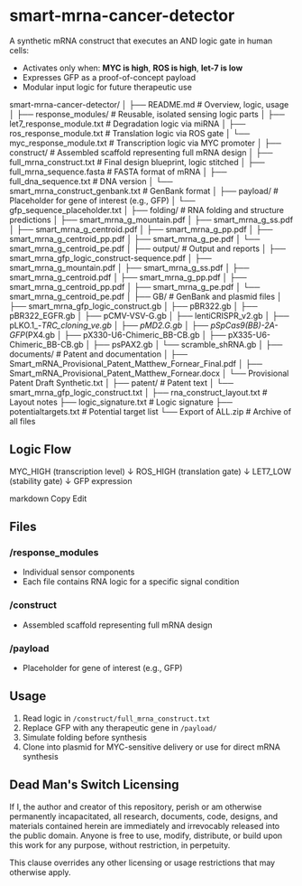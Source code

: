 # smart-mrna-cancer-detector

A synthetic mRNA construct that executes an AND logic gate in human cells:
- Activates only when: **MYC is high**, **ROS is high**, **let-7 is low**
- Expresses GFP as a proof-of-concept payload
- Modular input logic for future therapeutic use

smart-mrna-cancer-detector/
│
├── README.md                # Overview, logic, usage
│
├── response_modules/           # Reusable, isolated sensing logic parts
│   ├── let7_response_module.txt     # Degradation logic via miRNA
│   ├── ros_response_module.txt      # Translation logic via ROS gate
│   └── myc_response_module.txt      # Transcription logic via MYC promoter
│
├── construct/                 # Assembled scaffold representing full mRNA design
│   ├── full_mrna_construct.txt      # Final design blueprint, logic stitched
│   ├── full_mrna_sequence.fasta     # FASTA format of mRNA
│   ├── full_dna_sequence.txt        # DNA version
│   └── smart_mrna_construct_genbank.txt # GenBank format
│
├── payload/                   # Placeholder for gene of interest (e.g., GFP)
│   └── gfp_sequence_placeholder.txt
│
├── folding/                   # RNA folding and structure predictions
│   ├── smart_mrna_g_mountain.pdf
│   ├── smart_mrna_g_ss.pdf
│   ├── smart_mrna_g_centroid.pdf
│   ├── smart_mrna_g_pp.pdf
│   ├── smart_mrna_g_centroid_pp.pdf
│   ├── smart_mrna_g_pe.pdf
│   └── smart_mrna_g_centroid_pe.pdf
│
├── output/                    # Output and reports
│   ├── smart_mrna_gfp_logic_construct-sequence.pdf
│   ├── smart_mrna_g_mountain.pdf
│   ├── smart_mrna_g_ss.pdf
│   ├── smart_mrna_g_centroid.pdf
│   ├── smart_mrna_g_pp.pdf
│   ├── smart_mrna_g_centroid_pp.pdf
│   ├── smart_mrna_g_pe.pdf
│   └── smart_mrna_g_centroid_pe.pdf
│
├── GB/                        # GenBank and plasmid files
│   ├── smart_mrna_gfp_logic_construct.gb
│   ├── pBR322.gb
│   ├── pBR322_EGFR.gb
│   ├── pCMV-VSV-G.gb
│   ├── lentiCRISPR_v2.gb
│   ├── pLKO.1_-_TRC_cloning_ve.gb
│   ├── pMD2.G.gb
│   ├── pSpCas9(BB)-2A-GFP_(PX4.gb
│   ├── pX330-U6-Chimeric_BB-CB.gb
│   ├── pX335-U6-Chimeric_BB-CB.gb
│   ├── psPAX2.gb
│   └── scramble_shRNA.gb
│
├── documents/                 # Patent and documentation
│   ├── Smart_mRNA_Provisional_Patent_Matthew_Fornear_Final.pdf
│   ├── Smart_mRNA_Provisional_Patent_Matthew_Fornear.docx
│   └── Provisional Patent Draft Synthetic.txt
│
├── patent/                    # Patent text
│   └── smart_mrna_gfp_logic_construct.txt
│
├── rna_construct_layout.txt   # Layout notes
├── logic_signature.txt        # Logic signature
├── potentialtargets.txt       # Potential target list
└── Export of ALL.zip          # Archive of all files





## Logic Flow
MYC_HIGH (transcription level)
↓
ROS_HIGH (translation gate)
↓
LET7_LOW (stability gate)
↓
GFP expression

markdown
Copy
Edit

## Files

### /response_modules
- Individual sensor components
- Each file contains RNA logic for a specific signal condition

### /construct
- Assembled scaffold representing full mRNA design

### /payload
- Placeholder for gene of interest (e.g., GFP)

## Usage

1. Read logic in `/construct/full_mrna_construct.txt`
2. Replace GFP with any therapeutic gene in `/payload/`
3. Simulate folding before synthesis
4. Clone into plasmid for MYC-sensitive delivery or use for direct mRNA synthesis

## Dead Man's Switch Licensing

If I, the author and creator of this repository, perish or am otherwise permanently incapacitated, all research, documents, code, designs, and materials contained herein are immediately and irrevocably released into the public domain. Anyone is free to use, modify, distribute, or build upon this work for any purpose, without restriction, in perpetuity.

This clause overrides any other licensing or usage restrictions that may otherwise apply.

